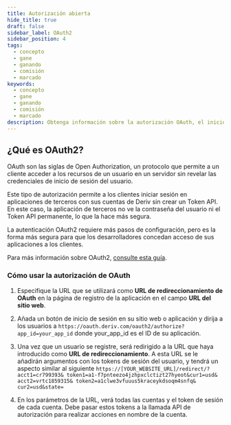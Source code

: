 ```yaml
---
title: Autorización abierta
hide_title: true
draft: false
sidebar_label: OAuth2
sidebar_position: 4
tags:
  - concepto
  - gane
  - ganando
  - comisión
  - marcado
keywords:
  - concepto
  - gane
  - ganando
  - comisión
  - marcado
description: Obtenga información sobre la autorización OAuth, el inicio de sesión sin un token de API y cómo puede utilizarla para mejorar la experiencia de usuario de su aplicación de negociación.
---
```


## ¿Qué es OAuth2?

OAuth son las siglas de Open Authorization, un protocolo que permite a un cliente acceder a los recursos de un usuario en un servidor sin revelar las credenciales de inicio de sesión del usuario.

Este tipo de autorización permite a los clientes iniciar sesión en aplicaciones de terceros con sus cuentas de Deriv sin crear un Token API. En este caso, la aplicación de terceros no ve la contraseña del usuario ni el Token API permanente, lo que la hace más segura.

La autenticación OAuth2 requiere más pasos de configuración, pero es la forma más segura para que los desarrolladores concedan acceso de sus aplicaciones a los clientes.

Para más información sobre OAuth2, [consulte esta guía](https://aaronparecki.com/oauth-2-simplified/).

### Cómo usar la autorización de OAuth

1. Especifique la URL que se utilizará como **URL de redireccionamiento de OAuth** en la página de registro de la aplicación en el campo **URL del sitio web**.

2. Añada un botón de inicio de sesión en su sitio web o aplicación y dirija a los usuarios a `https://oauth.deriv.com/oauth2/authorize?app_id=your_app_id` donde your_app_id es el ID de su aplicación.

3. Una vez que un usuario se registre, será redirigido a la URL que haya introducido como **URL de redireccionamiento**. A esta URL se le añadirán argumentos con los tokens de sesión del usuario, y tendrá un aspecto similar al siguiente `https://[YOUR_WEBSITE_URL]/redirect/?acct1=cr799393& token1=a1-f7pnteezo4jzhpxclctizt27hyeot&cur1=usd& acct2=vrtc1859315& token2=a1clwe3vfuuus5kraceykdsoqm4snfq& cur2=usd&state=`

4. En los parámetros de la URL, verá todas las cuentas y el token de sesión de cada cuenta. Debe pasar estos tokens a la llamada API de autorización para realizar acciones en nombre de la cuenta.
